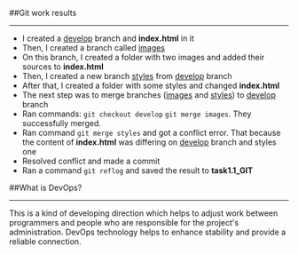 ##Git work results

---
- I created a <ins>develop</ins> branch and **index.html** in it
- Then, I created a branch called <ins>images</ins>
- On this branch, I created a folder with two images and added their sources to **index.html**
- Then, I created a new branch <ins>styles</ins> from <ins>develop</ins> branch
- After that, I created a folder with some styles and changed **index.html**
- The next step was to merge branches (<ins>images</ins> and <ins>styles</ins>) to <ins>develop</ins> branch
- Ran commands: `git checkout develop` `git merge images`. They successfully merged. 
- Ran command `git merge styles` and got a conflict error. That because the content of **index.html** was differing on 
<ins>develop</ins> branch and styles one
- Resolved conflict and made a commit 
- Ran a command `git reflog` and saved the result to **task1.1_GIT**

##What is DevOps?

---
This is a kind of developing direction which helps to adjust work between programmers and people who are responsible for
the project's administration. DevOps technology helps to enhance stability and provide a reliable connection.
